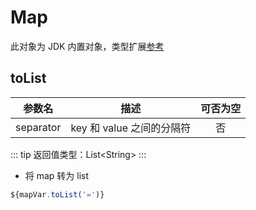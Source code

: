 # Map

此对象为 JDK 内置对象，类型扩展[参考](https://github.com/kkangert/kspider/blob/main/kspider-core/src/main/java/top/kangert/kspider/executor/function/extension/MapFunctionExtension.java)

## toList

|  参数名   |           描述            | 可否为空 |
| :-------: | :-----------------------: | :------: |
| separator | key 和 value 之间的分隔符 |    否    |

::: tip
返回值类型：List\<String>
:::

-   将 map 转为 list

```javascript
${mapVar.toList('=')}
```
